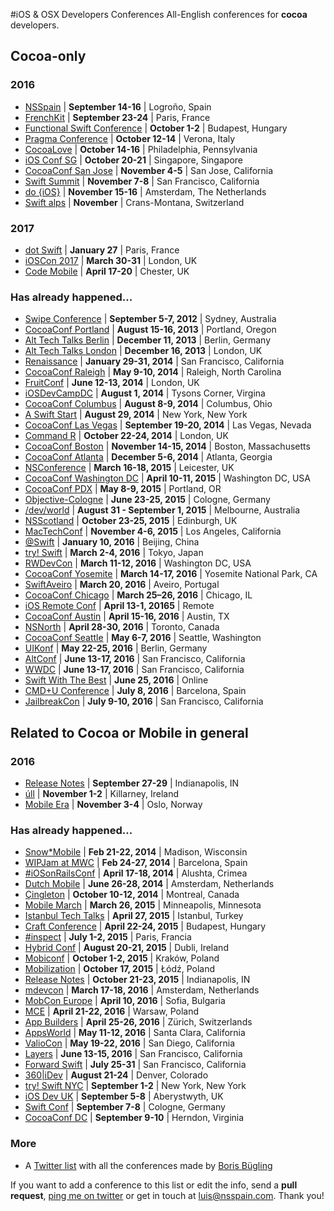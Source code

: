 #iOS & OSX Developers Conferences
All-English conferences for **cocoa** developers.

## Cocoa-only

### 2016
* [NSSpain](http://nsspain.com/) | **September 14-16** | Logroño, Spain
* [FrenchKit](http://frenchkit.fr/) | **September 23-24** | Paris, France
* [Functional Swift Conference](http://2016.funswiftconf.com) | **October 1-2** | Budapest, Hungary
* [Pragma Conference](http://pragmaconference.com) | **October 12-14** | Verona, Italy
* [CocoaLove](http://cocoalove.org) | **October 14-16** | Philadelphia, Pennsylvania
* [iOS Conf SG](http://iosconf.sg) | **October 20-21** | Singapore, Singapore
* [CocoaConf San Jose](http://cocoaconf.com/sanjose-2016/home) | **November 4-5** | San Jose, California
* [Swift Summit](http://www.swiftsummit.com) | **November 7-8** | San Francisco, California
* [do {iOS}](http://do-ios.com/) | **November 15-16** | Amsterdam, The Netherlands
* [Swift alps](http://theswiftalps.com/) | **November** | Crans-Montana, Switzerland

### 2017
* [dot Swift](http://www.dotswift.io) | **January 27** | Paris, France
* [iOSCon 2017](https://skillsmatter.com/conferences/8180-ioscon-2017-the-conference-for-ios-and-swift-developers) | **March 30-31** | London, UK
* [Code Mobile](http://www.codemobile.co.uk) | **April 17-20** | Chester, UK

### Has already happened...
* [Swipe Conference](http://swipeconference.com.au/) | **September 5-7, 2012** | Sydney, Australia
* [CocoaConf Portland](http://cocoaconf.com/portland-2013/home) | **August 15-16, 2013** | Portland, Oregon
* [Alt Tech Talks Berlin](http://www.alt-tech-talks.com) | **December 11, 2013** | Berlin, Germany
* [Alt Tech Talks London](http://www.alttechtalks.com) | **December 16, 2013** | London, UK
* [Renaissance](http://renaissance.io/2014) | **January 29-31, 2014** | San Francisco, California
* [CocoaConf Raleigh](http://cocoaconf.com/raleigh-2014/home) | **May 9-10, 2014** | Raleigh, North Carolina
* [FruitConf](http://fruitconf.co/) | **June 12-13, 2014** | London, UK
* [iOSDevCampDC](http://iosdevcampdc.com/) | **August 1, 2014** | Tysons Corner, Virgina
* [CocoaConf Columbus](http://cocoaconf.com/columbus-2014/home) | **August 8-9, 2014** | Columbus, Ohio
* [A Swift Start](http://aswiftstart.com/) | **August 29, 2014** | New York, New York
* [CocoaConf Las Vegas](http://cocoaconf.com/lasvegas-2014/home) | **September 19-20, 2014** | Las Vegas, Nevada
* [Command R](http://cmdrconf.com) | **October 22-24, 2014** | London, UK
* [CocoaConf Boston](http://cocoaconf.com/boston-2014/home) | **November 14-15, 2014** | Boston, Massachusetts
* [CocoaConf Atlanta](http://cocoaconf.com/atlanta-2014/home) | **December 5-6, 2014** | Atlanta, Georgia
* [NSConference](http://nsconference.com/) | **March 16-18, 2015** | Leicester, UK
* [CocoaConf Washington DC](http://cocoaconf.com/dc-2015/home) | **April 10-11, 2015** | Washington DC, USA
* [CocoaConf PDX](http://cocoaconf.com/portland-2015/home) | **May 8-9, 2015** | Portland, OR
* [Objective-Cologne](http://objcgn.com/) | **June 23-25, 2015** | Cologne, Germany
* [/dev/world](http://2015.devworld.com.au/) | **August 31 - September 1, 2015** | Melbourne, Australia
* [NSScotland](http://nsscotland.com/) | **October 23-25, 2015** | Edinburgh, UK
* [MacTechConf](http://mactech.com/conference) | **November 4-6, 2015** | Los Angeles, California
* [@Swift](http://atswift.io/index-en.html) | **January 10, 2016** | Beijing, China
* [try! Swift](http://www.tryswiftconf.com/en) | **March 2-4, 2016** | Tokyo, Japan
* [RWDevCon](http://www.rwdevcon.com/) | **March 11-12, 2016** | Washington DC, USA
* [CocoaConf Yosemite](http://cocoaconf.com/yosemite) | **March 14-17, 2016** | Yosemite National Park, CA
* [SwiftAveiro](https://attending.io/events/swiftaveiro/) | **March 20, 2016** | Aveiro, Portugal
* [CocoaConf Chicago](http://cocoaconf.com/chicago-2016/home) | **March 25–26, 2016** | Chicago, IL
* [iOS Remote Conf](https://allremoteconfs.com/ios-2016) | **April 13-1, 20165** | Remote
* [CocoaConf Austin](http://cocoaconf.com/austin-2016/home) | **April 15-16, 2016** | Austin, TX
* [NSNorth](http://nsnorth.ca/) | **April 28-30, 2016** | Toronto, Canada
* [CocoaConf Seattle](http://cocoaconf.com/seattle-2016/home) | **May 6-7, 2016** | Seattle, Washington
* [UIKonf](http://www.uikonf.com) | **May 22-25, 2016** | Berlin, Germany
* [AltConf](http://altconf.com/) | **June 13-17, 2016** | San Francisco, California
* [WWDC](https://developer.apple.com/wwdc/) | **June 13-17, 2016** | San Francisco, California
* [Swift With The Best](http://swift.withthebest.com) | **June 25, 2016** | Online
* [CMD+U Conference](http://cmduconf.com) | **July 8, 2016** | Barcelona, Spain
* [JailbreakCon](http://www.jailbreakcon.com/) | **July 9-10, 2016** | San Francisco, California

## Related to Cocoa or Mobile in general

### 2016
* [Release Notes](http://releasenotes.tv/conference/) | **September 27-29** | Indianapolis, IN
* [úll](http://2016.ull.ie/) | **November 1-2** | Killarney, Ireland
* [Mobile Era](http://mobileera.rocks) | **November 3-4** | Oslo, Norway

### Has already happened...
* [Snow*Mobile](http://2014.snow-mobile.org/) | **Feb 21-22, 2014** | Madison, Wisconsin
* [WIPJam at MWC](http://wip.org/wip-event/wipjam-mwc14/) | **Feb 24-27, 2014** | Barcelona, Spain
* [#iOSonRailsConf](http://iosonrailsconf.eu/) | **April 17-18, 2014** | Alushta, Crimea
* [Dutch Mobile](http://www.mobileconference.nl) | **June 26-28, 2014** | Amsterdam, Netherlands
* [Çingleton](http://cingleton.com/) | **October 10-12, 2014** | Montreal, Canada
* [Mobile March](http://mobilemarchtc.com/) | **March 26, 2015** | Minneapolis, Minnesota
* [Istanbul Tech Talks](http://www.istanbultechtalks.com/) | **April 27, 2015** | Istanbul, Turkey
* [Craft Conference](http://craft-conf.com/2015) | **April 22-24, 2015** | Budapest, Hungary
* [#inspect](http://conference.rubymotion.com/) | **July 1-2, 2015** | Paris, Francia
* [Hybrid Conf](http://hybridconf.net/) | **August 20-21, 2015** | Dubli, Ireland
* [Mobiconf](http://www.mobiconf.org/) | **October 1-2, 2015** | Kraków, Poland
* [Mobilization](http://mobilization.pl) | **October 17, 2015** | Łódź, Poland
* [Release Notes](http://releasenotes.tv/conference/) | **October 21-23, 2015** | Indianapolis, IN
* [mdevcon](http://mdevcon.com/) | **March 17-18, 2016** | Amsterdam, Netherlands
* [MobCon Europe](http://mobcon.com/mobcon-europe/) | **April 10, 2016** | Sofia, Bulgaria
* [MCE](http://mceconf.com) | **April 21-22, 2016** | Warsaw, Poland
* [App Builders](https://appbuilders.ch) | **April 25-26, 2016** | Zürich, Switzerlands
* [AppsWorld](http://www.apps-world.net/northamerica/) | **May 11-12, 2016** | Santa Clara, California
* [ValioCon](http://valiocon.com/) | **May 19-22, 2016** | San Diego, California
* [Layers](http://www.bringyourlayers.com/) | **June 13-15, 2016** | San Francisco, California
* [Forward Swift](http://forwardswift.com) | **July 25-31** | San Francisco, California
* [360|iDev](http://360idev.com/) | **August 21-24** | Denver, Colorado
* [try! Swift NYC](http://www.tryswiftnyc.com) | **September 1-2** | New York, New York
* [iOS Dev UK](http://www.iosdevuk.com/) | **September 5-8** | Aberystwyth, UK
* [Swift Conf](http://www.swiftconf.com/) | **September 7-8** | Cologne, Germany
* [CocoaConf DC](http://cocoaconf.com/dc-2016/home) | **September 9-10** | Herndon, Virginia

### More
* A [Twitter list](https://twitter.com/NeoNacho/lists/cocoaconferences) with all the conferences made by [Boris Bügling](https://twitter.com/NeoNacho)

If you want to add a conference to this list or edit the info, send a **pull request**, [ping me on twitter](https://twitter.com/lascorbe) or get in touch at [luis@nsspain.com](mailto:luis@nsspain.com). Thank you!
